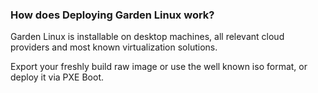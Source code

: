### How does Deploying Garden Linux work?

Garden Linux is installable on desktop machines, all relevant cloud providers and most known virtualization solutions.

Export your freshly build raw image or use the well known iso format, or deploy it via PXE Boot.


